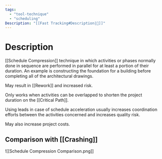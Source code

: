 ```yaml
---
tags:
  - "tool-technique"
  - "scheduling"
Description: "[[Fast Tracking#Description|📝]]"
---
```

# Description
[[Schedule Compression]] technique in which activities or phases normally done in sequence are performed in parallel for at least a portion of their duration. An example is constructing the foundation for a building before completing all of the architectural drawings.

May result in [[Rework]] and increased risk.

Only works when activities can be overlapped to shorten the project duration on the [[Critical Path]].

Using leads in case of schedule acceleration usually increases coordination efforts between the activities concerned and increases quality risk.

May also increase project costs.
## Comparison with [[Crashing]]
![[Schedule Compression Comparison.png]]